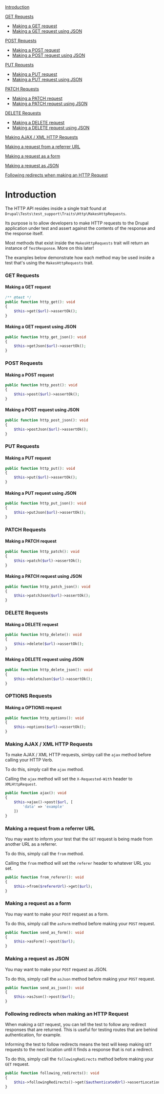 [Introduction](#http)

[GET Requests](#get-requests)
- [Making a GET request](#making-a-get-request)
- [Making a GET request using JSON](#making-a-get-request-using-json)

[POST Requests](#post-requests)
- [Making a POST request](#making-a-post-request)
- [Making a POST request using JSON](#making-a-post-request-using-json)

[PUT Requests](#put-requests)
- [Making a PUT request](#making-a-put-request)
- [Making a PUT request using JSON](#making-a-put-request-using-json)

[PATCH Requests](#patch-requests)
- [Making a PATCH request](#making-a-patch-request)
- [Making a PATCH request using JSON](#making-a-patch-request-using-json)

[DELETE Requests](#delete-requests)
- [Making a DELETE request](#making-a-delete-request)
- [Making a DELETE request using JSON](#making-a-delete-request-using-json)

[Making AJAX / XML HTTP Requests](#making-ajax-xml-http-requests)

[Making a request from a referrer URL](#making-a-request-from-a-referrer-url)

[Making a request as a form](#making-a-request-as-a-form)

[Making a request as JSON](#making-a-request-as-json)

[Following redirects when making an HTTP Request](#following-redirects-when-making-an-http-request)

# Introduction
The HTTP API resides inside a single trait found at <code>Drupal\Tests\test_support\Traits\Http\MakesHttpRequests</code>.

Its purpose is to allow developers to make HTTP requests to the Drupal application under test and assert against the contents of the response and the response itself.

Most methods that exist inside the <code>MakesHttpRequests</code> trait will return an instance of <code>TestResponse</code>. More on this later!

The examples below demonstrate how each method may be used inside a test that's using the <code>MakesHttpRequests</code> trait.

### GET Requests
#### Making a GET request
```php
/** @test */
public function http_get(): void
{
    $this->get($url)->assertOk();
}
```

#### Making a GET request using JSON
```php
public function http_get_json(): void
{
    $this->getJson($url)->assertOk();
}
```
### POST Requests
#### Making a POST request
```php
public function http_post(): void
{
    $this->post($url)->assertOk();
}
```

#### Making a POST request using JSON
```php
public function http_post_json(): void
{
    $this->postJson($url)->assertOk();
}
```

### PUT Requests
#### Making a PUT request
```php
public function http_put(): void
{
    $this->put($url)->assertOk();
}
```
#### Making a PUT request using JSON
```php
public function http_put_json(): void
{
    $this->putJson($url)->assertOk();
}
```

### PATCH Requests
#### Making a PATCH request
```php
public function http_patch(): void
{
    $this->patch($url)->assertOk();
}
```
#### Making a PATCH request using JSON
```php
public function http_patch_json(): void
{
    $this->patchJson($url)->assertOk();
}
```

### DELETE Requests
#### Making a DELETE request
```php
public function http_delete(): void
{
    $this->delete($url)->assertOk();
}
```
#### Making a DELETE request using JSON
```php
public function http_delete_json(): void
{
    $this->deleteJson($url)->assertOk();
}
```

### OPTIONS Requests
#### Making a OPTIONS request
```php
public function http_options(): void
{
    $this->options($url)->assertOk();
}
```

### Making AJAX / XML HTTP Requests
To make AJAX / XML HTTP requests, simlpy call the `ajax` method before calling your HTTP Verb.

To do this, simply call the `ajax` method.

Calling the `ajax` method will set the `X-Requested-With` header to `XMLHttpRequest`.
```php
public function ajax(): void
{
    $this->ajax()->post($url, [
        'data' => 'example'
    ])
}
```

### Making a request from a referrer URL
You may want to inform your test that the `GET` request is being made from another URL as a referrer.

To do this, simply call the `from` method.

Calling the `from` method will set the `referer` header to whatever URL you set.

```php
public function from_referer(): void
{
    $this->from($refererUrl)->get($url);
}
```

### Making a request as a form
You may want to make your `POST` request as a form.

To do this, simply call the `asForm` method before making your `POST` request.

```php
public function send_as_form(): void
{
    $this->asForm()->post($url);
}
```

### Making a request as JSON
You may want to make your `POST` request as JSON.

To do this, simply call the `asJson` method before making your `POST` request.

```php
public function send_as_json(): void
{
    $this->asJson()->post($url);
}
```

### Following redirects when making an HTTP Request
When making a `GET` request, you can tell the test to follow any redirect responses that are returned. This is useful for testing routes that are behind authentication, for example.

Informing the test to follow redirects means the test will keep making `GET` requests to the next location until it finds a response that is not a redirect.

To do this, simply call the `followingRedirects` method before making your `GET` request.
```php
public function following_redirects(): void
{
    $this->followingRedirects()->get($authenticatedUrl)->assertLocation($loginUrl);
}
```
